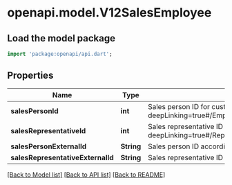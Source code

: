 # openapi.model.V12SalesEmployee

## Load the model package
```dart
import 'package:openapi/api.dart';
```

## Properties
Name | Type | Description | Notes
------------ | ------------- | ------------- | -------------
**salesPersonId** | **int** | Sales person ID for customer, as retrievable from <a href=\"?deepLinking=true#/Employees\">/api/Employee</a> | [optional] 
**salesRepresentativeId** | **int** | Sales representative ID for customer, as retrievable from <a href=\"?deepLinking=true#/Representative/Representative\">/api/Representative</a> | [optional] 
**salesPersonExternalId** | **String** | Sales person ID according to external account | [optional] 
**salesRepresentativeExternalId** | **String** | Sales representative ID according to external account | [optional] 

[[Back to Model list]](../README.md#documentation-for-models) [[Back to API list]](../README.md#documentation-for-api-endpoints) [[Back to README]](../README.md)


